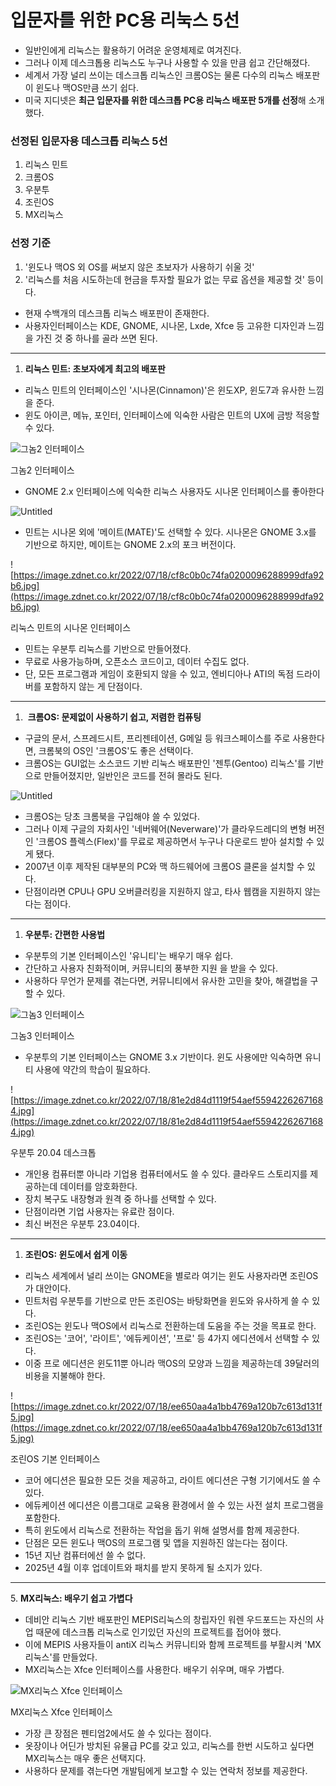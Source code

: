 # 입문자를 위한 PC용 리눅스 5선

- 일반인에게 리눅스는 활용하기 어려운 운영체제로 여겨진다.
- 그러나 이제 데스크톱용 리눅스도 누구나 사용할 수 있을 만큼 쉽고 간단해졌다.
- 세계서 가장 널리 쓰이는 데스크톱 리눅스인 크롬OS는 물론 다수의 리눅스 배포판이 윈도나 맥OS만큼 쓰기 쉽다.
- 미국 지디넷은 **최근 입문자를 위한 데스크톱 PC용 리눅스 배포판 5개를 선정**해 소개했다.

### 선정된 입문자용 데스크톱 리눅스 5선

 

1. 리눅스 민트
2. 크롬OS
3. 우분투
4. 조린OS
5. MX리눅스

### 선정 기준

1. '윈도나 맥OS 외 OS를 써보지 않은 초보자가 사용하기 쉬울 것'
2. '리눅스를 처음 시도하는데 현금을 투자할 필요가 없는 무료 옵션을 제공할 것' 등이다.

- 현재 수백개의 데스크톱 리눅스 배포판이 존재한다.
- 사용자인터페이스는 KDE, GNOME, 시나몬, Lxde, Xfce 등 고유한 디자인과 느낌을 가진 것 중 하나를 골라 쓰면 된다.

---

1. **리눅스 민트: 초보자에게 최고의 배포판**
- 리눅스 민트의 인터페이스인 '시나몬(Cinnamon)'은 윈도XP, 윈도7과 유사한 느낌을 준다.
- 윈도 아이콘, 메뉴, 포인터, 인터페이스에 익숙한 사람은 민트의 UX에 금방 적응할 수 있다.

![그놈2 인터페이스](%E1%84%8B%E1%85%B5%E1%86%B8%E1%84%86%E1%85%AE%E1%86%AB%E1%84%8C%E1%85%A1%E1%84%85%E1%85%B3%E1%86%AF%20%E1%84%8B%E1%85%B1%E1%84%92%E1%85%A1%E1%86%AB%20PC%E1%84%8B%E1%85%AD%E1%86%BC%20%E1%84%85%E1%85%B5%E1%84%82%E1%85%AE%E1%86%A8%E1%84%89%E1%85%B3%205%E1%84%89%E1%85%A5%E1%86%AB%2042e64550e7f84c5da721d04d57fd520f/Untitled.png)

그놈2 인터페이스

- GNOME 2.x 인터페이스에 익숙한 리눅스 사용자도 시나몬 인터페이스를 좋아한다

![Untitled](%E1%84%8B%E1%85%B5%E1%86%B8%E1%84%86%E1%85%AE%E1%86%AB%E1%84%8C%E1%85%A1%E1%84%85%E1%85%B3%E1%86%AF%20%E1%84%8B%E1%85%B1%E1%84%92%E1%85%A1%E1%86%AB%20PC%E1%84%8B%E1%85%AD%E1%86%BC%20%E1%84%85%E1%85%B5%E1%84%82%E1%85%AE%E1%86%A8%E1%84%89%E1%85%B3%205%E1%84%89%E1%85%A5%E1%86%AB%2042e64550e7f84c5da721d04d57fd520f/Untitled%201.png)

- 민트는 시나몬 외에 '메이트(MATE)'도 선택할 수 있다. 시나몬은 GNOME 3.x를 기반으로 하지만, 메이트는 GNOME 2.x의 포크 버전이다.

![https://image.zdnet.co.kr/2022/07/18/cf8c0b0c74fa0200096288999dfa92b6.jpg](https://image.zdnet.co.kr/2022/07/18/cf8c0b0c74fa0200096288999dfa92b6.jpg)

리눅스 민트의 시나몬 인터페이스

- 민트는 우분투 리눅스를 기반으로 만들어졌다.
- 무료로 사용가능하며, 오픈소스 코드이고, 데이터 수집도 없다.
- 단, 모든 프로그램과 게임이 호환되지 않을 수 있고, 엔비디아나 ATI의 독점 드라이버를 포함하지 않는 게 단점이다.

---

1.  **크롬OS: 문제없이 사용하기 쉽고, 저렴한 컴퓨팅**
- 구글의 문서, 스프레드시트, 프리젠테이션, G메일 등 워크스페이스를 주로 사용한다면, 크롬북의 OS인 '크롬OS'도 좋은 선택이다.
- 크롬OS는 GUI없는 소스코드 기반 리눅스 배포판인 '젠투(Gentoo) 리눅스'를 기반으로 만들어졌지만, 일반인은 코드를 전혀 몰라도 된다.

![Untitled](%E1%84%8B%E1%85%B5%E1%86%B8%E1%84%86%E1%85%AE%E1%86%AB%E1%84%8C%E1%85%A1%E1%84%85%E1%85%B3%E1%86%AF%20%E1%84%8B%E1%85%B1%E1%84%92%E1%85%A1%E1%86%AB%20PC%E1%84%8B%E1%85%AD%E1%86%BC%20%E1%84%85%E1%85%B5%E1%84%82%E1%85%AE%E1%86%A8%E1%84%89%E1%85%B3%205%E1%84%89%E1%85%A5%E1%86%AB%2042e64550e7f84c5da721d04d57fd520f/Untitled%202.png)

- 크롬OS는 당초 크롬북을 구입해야 쓸 수 있었다.
- 그러나 이제 구글의 자회사인 '네버웨어(Neverware)'가 클라우드레디의 변형 버전인 '크롬OS 플렉스(Flex)'를 무료로 제공하면서 누구나 다운로드 받아 설치할 수 있게 됐다.
- 2007년 이후 제작된 대부분의 PC와 맥 하드웨어에 크롬OS 클론을 설치할 수 있다.
- 단점이라면 CPU나 GPU 오버클러킹을 지원하지 않고, 타사 웹캠을 지원하지 않는다는 점이다.

---

1. **우분투: 간편한 사용법**
- 우분투의 기본 인터페이스인 '유니티'는 배우기 매우 쉽다.
- 간단하고 사용자 친화적이며, 커뮤니티의 풍부한 지원 을 받을 수 있다.
- 사용하다 무언가 문제를 겪는다면, 커뮤니티에서 유사한 고민을 찾아, 해결법을 구할 수 있다.

![그놈3 인터페이스](%E1%84%8B%E1%85%B5%E1%86%B8%E1%84%86%E1%85%AE%E1%86%AB%E1%84%8C%E1%85%A1%E1%84%85%E1%85%B3%E1%86%AF%20%E1%84%8B%E1%85%B1%E1%84%92%E1%85%A1%E1%86%AB%20PC%E1%84%8B%E1%85%AD%E1%86%BC%20%E1%84%85%E1%85%B5%E1%84%82%E1%85%AE%E1%86%A8%E1%84%89%E1%85%B3%205%E1%84%89%E1%85%A5%E1%86%AB%2042e64550e7f84c5da721d04d57fd520f/Untitled%203.png)

그놈3 인터페이스

- 우분투의 기본 인터페이스는 GNOME 3.x 기반이다. 윈도 사용에만 익숙하면 유니티 사용에 약간의 학습이 필요하다.

![https://image.zdnet.co.kr/2022/07/18/81e2d84d1119f54aef55942262671684.jpg](https://image.zdnet.co.kr/2022/07/18/81e2d84d1119f54aef55942262671684.jpg)

우분투 20.04 데스크톱

- 개인용 컴퓨터뿐 아니라 기업용 컴퓨터에서도 쓸 수 있다. 클라우드 스토리지를 제공하는데 데이터를 암호화한다.
- 장치 복구도 내장형과 원격 중 하나를 선택할 수 있다.
- 단점이라면 기업 사용자는 유료란 점이다.
- 최신 버전은 우분투 23.04이다.

---

1. **조린OS: 윈도에서 쉽게 이동**
- 리눅스 세계에서 널리 쓰이는 GNOME을 별로라 여기는 윈도 사용자라면 조린OS가 대안이다.
- 민트처럼 우분투를 기반으로 만든 조린OS는 바탕화면을 윈도와 유사하게 쓸 수 있다.
- 조린OS는 윈도나 맥OS에서 리눅스로 전환하는데 도움을 주는 것을 목표로 한다.
- 조린OS는 '코어', '라이트', '에듀케이션', '프로' 등 4가지 에디션에서 선택할 수 있다.
- 이중 프로 에디션은 윈도11뿐 아니라 맥OS의 모양과 느낌을 제공하는데 39달러의 비용을 지불해야 한다.

![https://image.zdnet.co.kr/2022/07/18/ee650aa4a1bb4769a120b7c613d131f5.jpg](https://image.zdnet.co.kr/2022/07/18/ee650aa4a1bb4769a120b7c613d131f5.jpg)

조린OS 기본 인터페이스

- 코어 에디션은 필요한 모든 것을 제공하고, 라이트 에디션은 구형 기기에서도 쓸 수 있다.
- 에듀케이션 에디션은 이름그대로 교육용 환경에서 쓸 수 있는 사전 설치 프로그램을 포함한다.
- 특히 윈도에서 리눅스로 전환하는 작업을 돕기 위해 설명서를 함께 제공한다.
- 단점은 모든 윈도나 맥OS의 프로그램 및 앱을 지원하진 않는다는 점이다.
- 15년 지난 컴퓨터에선 쓸 수 없다.
- 2025년 4월 이후 업데이트와 패치를 받지 못하게 될 소지가 있다.

---

5. **MX리눅스: 배우기 쉽고 가볍다**

- 데비안 리눅스 기반 배포판인 MEPIS리눅스의 창립자인 워렌 우드포드는 자신의 사업 때문에 데스크톱 리눅스로 인기있던 자신의 프로젝트를 접어야 했다.
- 이에 MEPIS 사용자들이 antiX 리눅스 커뮤니티와 함께 프로젝트를 부활시켜 'MX리눅스'를 만들었다.
- MX리눅스는 Xfce 인터페이스를 사용한다. 배우기 쉬우며, 매우 가볍다.

![MX리눅스 Xfce 인터페이스](%E1%84%8B%E1%85%B5%E1%86%B8%E1%84%86%E1%85%AE%E1%86%AB%E1%84%8C%E1%85%A1%E1%84%85%E1%85%B3%E1%86%AF%20%E1%84%8B%E1%85%B1%E1%84%92%E1%85%A1%E1%86%AB%20PC%E1%84%8B%E1%85%AD%E1%86%BC%20%E1%84%85%E1%85%B5%E1%84%82%E1%85%AE%E1%86%A8%E1%84%89%E1%85%B3%205%E1%84%89%E1%85%A5%E1%86%AB%2042e64550e7f84c5da721d04d57fd520f/Untitled%204.png)

MX리눅스 Xfce 인터페이스

- 가장 큰 장점은 펜티엄2에서도 쓸 수 있다는 점이다.
- 옷장이나 어딘가 방치된 유물급 PC를 갖고 있고, 리눅스를 한번 시도하고 싶다면 MX리눅스는 매우 좋은 선택지다.
- 사용하다 문제를 겪는다면 개발팀에게 보고할 수 있는 연락처 정보를 제공한다.